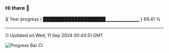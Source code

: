 ### Hi there 👋

⏳ Year progress { ████████████████████▁▁▁▁▁▁▁▁▁▁ } 69.41 %

---

⏰ Updated on Wed, 11 Sep 2024 00:44:51 GMT

![Progress Bar CI](https://github.com/Shyam-Makwana/GitHub-Actions-Demo/workflows/Progress%20Bar%20CI/badge.svg)
